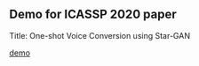 ## Demo for ICASSP 2020 paper

Title: One-shot Voice Conversion using Star-GAN

[demo](https://github.com/sniperwrb/icassp2020/blob/master/demo1.pptx)

